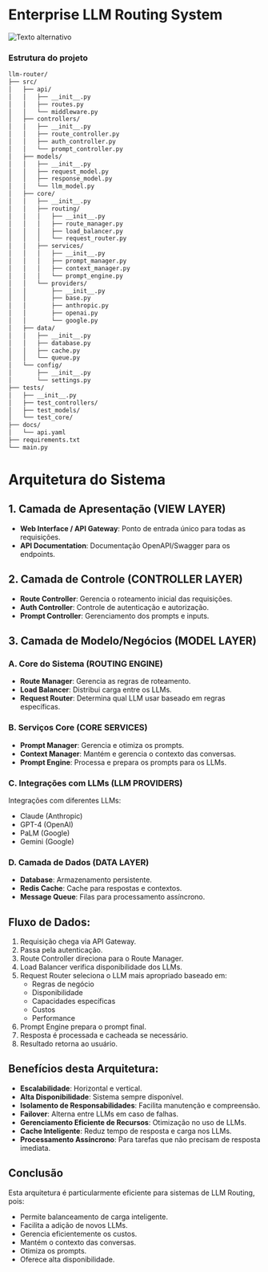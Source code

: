 # Enterprise LLM Routing System

![Texto alternativo](caminho_da_imagem)

### Estrutura do projeto
```bash
llm-router/
├── src/
│   ├── api/
│   │   ├── __init__.py
│   │   ├── routes.py
│   │   └── middleware.py
│   ├── controllers/
│   │   ├── __init__.py
│   │   ├── route_controller.py
│   │   ├── auth_controller.py
│   │   └── prompt_controller.py
│   ├── models/
│   │   ├── __init__.py
│   │   ├── request_model.py
│   │   ├── response_model.py
│   │   └── llm_model.py
│   ├── core/
│   │   ├── __init__.py
│   │   ├── routing/
│   │   │   ├── __init__.py
│   │   │   ├── route_manager.py
│   │   │   ├── load_balancer.py
│   │   │   └── request_router.py
│   │   ├── services/
│   │   │   ├── __init__.py
│   │   │   ├── prompt_manager.py
│   │   │   ├── context_manager.py
│   │   │   └── prompt_engine.py
│   │   └── providers/
│   │       ├── __init__.py
│   │       ├── base.py
│   │       ├── anthropic.py
│   │       ├── openai.py
│   │       └── google.py
│   ├── data/
│   │   ├── __init__.py
│   │   ├── database.py
│   │   ├── cache.py
│   │   └── queue.py
│   └── config/
│       ├── __init__.py
│       └── settings.py
├── tests/
│   ├── __init__.py
│   ├── test_controllers/
│   ├── test_models/
│   └── test_core/
├── docs/
│   └── api.yaml
├── requirements.txt
└── main.py

```

# Arquitetura do Sistema

## 1. Camada de Apresentação (VIEW LAYER)
- **Web Interface / API Gateway**: Ponto de entrada único para todas as requisições.
- **API Documentation**: Documentação OpenAPI/Swagger para os endpoints.

## 2. Camada de Controle (CONTROLLER LAYER)
- **Route Controller**: Gerencia o roteamento inicial das requisições.
- **Auth Controller**: Controle de autenticação e autorização.
- **Prompt Controller**: Gerenciamento dos prompts e inputs.

## 3. Camada de Modelo/Negócios (MODEL LAYER)

### A. Core do Sistema (ROUTING ENGINE)
- **Route Manager**: Gerencia as regras de roteamento.
- **Load Balancer**: Distribui carga entre os LLMs.
- **Request Router**: Determina qual LLM usar baseado em regras específicas.

### B. Serviços Core (CORE SERVICES)
- **Prompt Manager**: Gerencia e otimiza os prompts.
- **Context Manager**: Mantém e gerencia o contexto das conversas.
- **Prompt Engine**: Processa e prepara os prompts para os LLMs.

### C. Integrações com LLMs (LLM PROVIDERS)
Integrações com diferentes LLMs:
- Claude (Anthropic)
- GPT-4 (OpenAI)
- PaLM (Google)
- Gemini (Google)

### D. Camada de Dados (DATA LAYER)
- **Database**: Armazenamento persistente.
- **Redis Cache**: Cache para respostas e contextos.
- **Message Queue**: Filas para processamento assíncrono.

## Fluxo de Dados:
1. Requisição chega via API Gateway.
2. Passa pela autenticação.
3. Route Controller direciona para o Route Manager.
4. Load Balancer verifica disponibilidade dos LLMs.
5. Request Router seleciona o LLM mais apropriado baseado em:
   - Regras de negócio
   - Disponibilidade
   - Capacidades específicas
   - Custos
   - Performance
6. Prompt Engine prepara o prompt final.
7. Resposta é processada e cacheada se necessário.
8. Resultado retorna ao usuário.

## Benefícios desta Arquitetura:
- **Escalabilidade**: Horizontal e vertical.
- **Alta Disponibilidade**: Sistema sempre disponível.
- **Isolamento de Responsabilidades**: Facilita manutenção e compreensão.
- **Failover**: Alterna entre LLMs em caso de falhas.
- **Gerenciamento Eficiente de Recursos**: Otimização no uso de LLMs.
- **Cache Inteligente**: Reduz tempo de resposta e carga nos LLMs.
- **Processamento Assíncrono**: Para tarefas que não precisam de resposta imediata.

## Conclusão
Esta arquitetura é particularmente eficiente para sistemas de LLM Routing, pois:
- Permite balanceamento de carga inteligente.
- Facilita a adição de novos LLMs.
- Gerencia eficientemente os custos.
- Mantém o contexto das conversas.
- Otimiza os prompts.
- Oferece alta disponibilidade.

